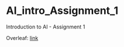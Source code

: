 # AI_intro_Assignment_1
Introduction to AI - Assignment 1

Overleaf: [link](https://www.overleaf.com/project/6137836746fe4c7899f8ae14)
